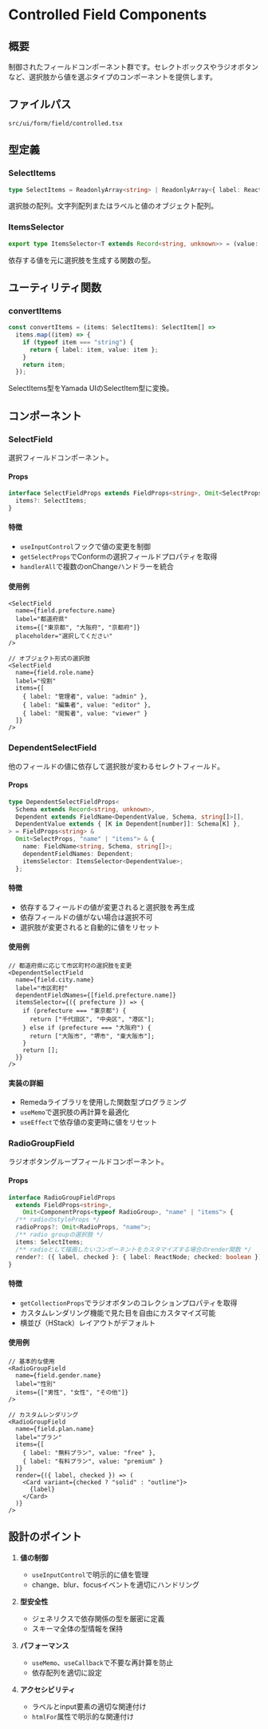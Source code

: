 # Controlled Field Components

## 概要

制御されたフィールドコンポーネント群です。セレクトボックスやラジオボタンなど、選択肢から値を選ぶタイプのコンポーネントを提供します。

## ファイルパス
`src/ui/form/field/controlled.tsx`

## 型定義

### SelectItems
```typescript
type SelectItems = ReadonlyArray<string> | ReadonlyArray<{ label: ReactNode; value: string }>;
```
選択肢の配列。文字列配列またはラベルと値のオブジェクト配列。

### ItemsSelector
```typescript
export type ItemsSelector<T extends Record<string, unknown>> = (value: T) => SelectItems;
```
依存する値を元に選択肢を生成する関数の型。

## ユーティリティ関数

### convertItems
```typescript
const convertItems = (items: SelectItems): SelectItem[] =>
  items.map((item) => {
    if (typeof item === "string") {
      return { label: item, value: item };
    }
    return item;
  });
```
SelectItems型をYamada UIのSelectItem型に変換。

## コンポーネント

### SelectField

選択フィールドコンポーネント。

#### Props
```typescript
interface SelectFieldProps extends FieldProps<string>, Omit<SelectProps, "name" | "items"> {
  items?: SelectItems;
}
```

#### 特徴
- `useInputControl`フックで値の変更を制御
- `getSelectProps`でConformの選択フィールドプロパティを取得
- `handlerAll`で複数のonChangeハンドラーを統合

#### 使用例
```tsx
<SelectField
  name={field.prefecture.name}
  label="都道府県"
  items={["東京都", "大阪府", "京都府"]}
  placeholder="選択してください"
/>

// オブジェクト形式の選択肢
<SelectField
  name={field.role.name}
  label="役割"
  items={[
    { label: "管理者", value: "admin" },
    { label: "編集者", value: "editor" },
    { label: "閲覧者", value: "viewer" }
  ]}
/>
```

### DependentSelectField

他のフィールドの値に依存して選択肢が変わるセレクトフィールド。

#### Props
```typescript
type DependentSelectFieldProps<
  Schema extends Record<string, unknown>,
  Dependent extends FieldName<DependentValue, Schema, string[]>[],
  DependentValue extends { [K in Dependent[number]]: Schema[K] },
> = FieldProps<string> &
  Omit<SelectProps, "name" | "items"> & {
    name: FieldName<string, Schema, string[]>;
    dependentFieldNames: Dependent;
    itemsSelector: ItemsSelector<DependentValue>;
  };
```

#### 特徴
- 依存するフィールドの値が変更されると選択肢を再生成
- 依存フィールドの値がない場合は選択不可
- 選択肢が変更されると自動的に値をリセット

#### 使用例
```tsx
// 都道府県に応じて市区町村の選択肢を変更
<DependentSelectField
  name={field.city.name}
  label="市区町村"
  dependentFieldNames={[field.prefecture.name]}
  itemsSelector={({ prefecture }) => {
    if (prefecture === "東京都") {
      return ["千代田区", "中央区", "港区"];
    } else if (prefecture === "大阪府") {
      return ["大阪市", "堺市", "東大阪市"];
    }
    return [];
  }}
/>
```

#### 実装の詳細
- Remedaライブラリを使用した関数型プログラミング
- `useMemo`で選択肢の再計算を最適化
- `useEffect`で依存値の変更時に値をリセット

### RadioGroupField

ラジオボタングループフィールドコンポーネント。

#### Props
```typescript
interface RadioGroupFieldProps
  extends FieldProps<string>,
    Omit<ComponentProps<typeof RadioGroup>, "name" | "items"> {
  /** radioのstyleProps */
  radioProps?: Omit<RadioProps, "name">;
  /** radio groupの選択肢 */
  items: SelectItems;
  /** radioとして描画したいコンポーネントをカスタマイズする場合のrender関数 */
  render?: ({ label, checked }: { label: ReactNode; checked: boolean }) => ReactNode;
}
```

#### 特徴
- `getCollectionProps`でラジオボタンのコレクションプロパティを取得
- カスタムレンダリング機能で見た目を自由にカスタマイズ可能
- 横並び（HStack）レイアウトがデフォルト

#### 使用例
```tsx
// 基本的な使用
<RadioGroupField
  name={field.gender.name}
  label="性別"
  items={["男性", "女性", "その他"]}
/>

// カスタムレンダリング
<RadioGroupField
  name={field.plan.name}
  label="プラン"
  items={[
    { label: "無料プラン", value: "free" },
    { label: "有料プラン", value: "premium" }
  ]}
  render={({ label, checked }) => (
    <Card variant={checked ? "solid" : "outline"}>
      {label}
    </Card>
  )}
/>
```

## 設計のポイント

1. **値の制御**
   - `useInputControl`で明示的に値を管理
   - change、blur、focusイベントを適切にハンドリング

2. **型安全性**
   - ジェネリクスで依存関係の型を厳密に定義
   - スキーマ全体の型情報を保持

3. **パフォーマンス**
   - `useMemo`、`useCallback`で不要な再計算を防止
   - 依存配列を適切に設定

4. **アクセシビリティ**
   - ラベルとinput要素の適切な関連付け
   - `htmlFor`属性で明示的な関連付け